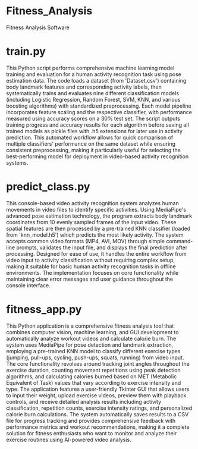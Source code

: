 # Fitness_Analysis
Fitness Analysis Software

# train.py
This Python script performs comprehensive machine learning model training and evaluation for a human activity recognition task using pose estimation data. The code loads a dataset (from 'Dataset.csv') containing body landmark features and corresponding activity labels, then systematically trains and evaluates nine different classification models (including Logistic Regression, Random Forest, SVM, KNN, and various boosting algorithms) with standardized preprocessing. Each model pipeline incorporates feature scaling and the respective classifier, with performance measured using accuracy scores on a 30% test set. The script outputs training progress and accuracy results for each algorithm before saving all trained models as pickle files with .h5 extensions for later use in activity prediction. This automated workflow allows for quick comparison of multiple classifiers' performance on the same dataset while ensuring consistent preprocessing, making it particularly useful for selecting the best-performing model for deployment in video-based activity recognition systems.

# predict_class.py
This console-based video activity recognition system analyzes human movements in video files to identify specific activities. Using MediaPipe's advanced pose estimation technology, the program extracts body landmark coordinates from 10 evenly sampled frames of the input video. These spatial features are then processed by a pre-trained KNN classifier (loaded from 'knn_model.h5') which predicts the most likely activity. The system accepts common video formats (MP4, AVI, MOV) through simple command-line prompts, validates the input file, and displays the final prediction after processing. Designed for ease of use, it handles the entire workflow from video input to activity classification without requiring complex setup, making it suitable for basic human activity recognition tasks in offline environments. The implementation focuses on core functionality while maintaining clear error messages and user guidance throughout the console interface.

# fitness_app.py
This Python application is a comprehensive fitness analysis tool that combines computer vision, machine learning, and GUI development to automatically analyze workout videos and calculate calorie burn. The system uses MediaPipe for pose detection and landmark extraction, employing a pre-trained KNN model to classify different exercise types (jumping, pull-ups, cycling, push-ups, squats, running) from video input. The core functionality revolves around tracking joint angles throughout the exercise duration, counting movement repetitions using peak detection algorithms, and calculating calories burned based on MET (Metabolic Equivalent of Task) values that vary according to exercise intensity and type. The application features a user-friendly Tkinter GUI that allows users to input their weight, upload exercise videos, preview them with playback controls, and receive detailed analysis results including activity classification, repetition counts, exercise intensity ratings, and personalized calorie burn calculations. The system automatically saves results to a CSV file for progress tracking and provides comprehensive feedback with performance metrics and workout recommendations, making it a complete solution for fitness enthusiasts who want to monitor and analyze their exercise routines using AI-powered video analysis.
